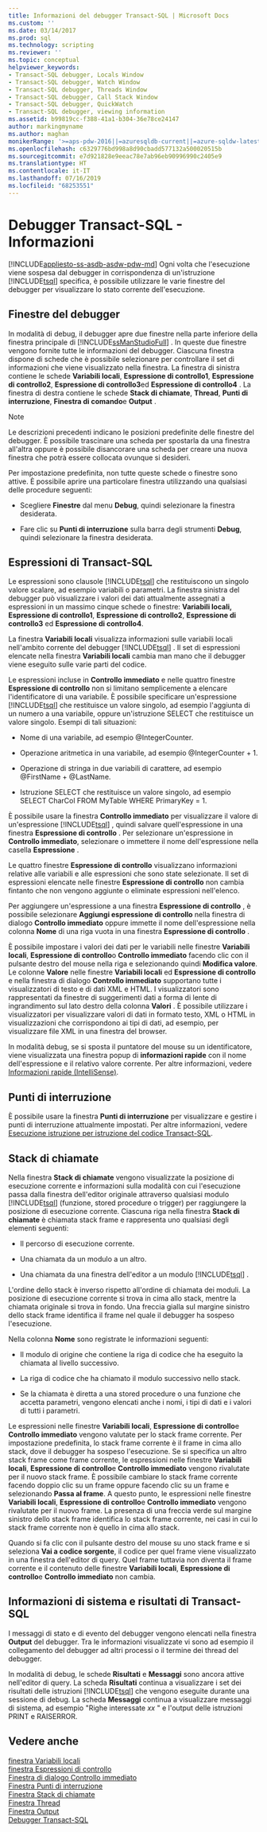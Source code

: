 ```yaml
---
title: Informazioni del debugger Transact-SQL | Microsoft Docs
ms.custom: ''
ms.date: 03/14/2017
ms.prod: sql
ms.technology: scripting
ms.reviewer: ''
ms.topic: conceptual
helpviewer_keywords:
- Transact-SQL debugger, Locals Window
- Transact-SQL debugger, Watch Window
- Transact-SQL debugger, Threads Window
- Transact-SQL debugger, Call Stack Window
- Transact-SQL debugger, QuickWatch
- Transact-SQL debugger, viewing information
ms.assetid: b99819cc-f388-41a1-b304-36e78ce24147
author: markingmyname
ms.author: maghan
monikerRange: '>=aps-pdw-2016||=azuresqldb-current||=azure-sqldw-latest||>=sql-server-2016||=sqlallproducts-allversions||>=sql-server-linux-2017||=azuresqldb-mi-current'
ms.openlocfilehash: c6329776bd998a8d90cbadd577132a500020515b
ms.sourcegitcommit: e7d921828e9eeac78e7ab96eb90996990c2405e9
ms.translationtype: HT
ms.contentlocale: it-IT
ms.lasthandoff: 07/16/2019
ms.locfileid: "68253551"
---
```

# <a name="transact-sql-debugger---information"></a>Debugger Transact-SQL - Informazioni
[!INCLUDE[appliesto-ss-asdb-asdw-pdw-md](../../includes/appliesto-ss-asdb-asdw-pdw-md.md)]
  Ogni volta che l'esecuzione viene sospesa dal debugger in corrispondenza di un'istruzione [!INCLUDE[tsql](../../includes/tsql-md.md)] specifica, è possibile utilizzare le varie finestre del debugger per visualizzare lo stato corrente dell'esecuzione.  
  
## <a name="debugger-windows"></a>Finestre del debugger  
 In modalità di debug, il debugger apre due finestre nella parte inferiore della finestra principale di [!INCLUDE[ssManStudioFull](../../includes/ssmanstudiofull-md.md)] . In queste due finestre vengono fornite tutte le informazioni del debugger. Ciascuna finestra dispone di schede che è possibile selezionare per controllare il set di informazioni che viene visualizzato nella finestra. La finestra di sinistra contiene le schede **Variabili locali**, **Espressione di controllo1**, **Espressione di controllo2**, **Espressione di controllo3**ed **Espressione di controllo4** . La finestra di destra contiene le schede **Stack di chiamate**, **Thread**, **Punti di interruzione**, **Finestra di comando**e **Output** .  
  
> [!NOTE]  
>  Le descrizioni precedenti indicano le posizioni predefinite delle finestre del debugger. È possibile trascinare una scheda per spostarla da una finestra all'altra oppure è possibile disancorare una scheda per creare una nuova finestra che potrà essere collocata ovunque si desideri.  
  
 Per impostazione predefinita, non tutte queste schede o finestre sono attive. È possibile aprire una particolare finestra utilizzando una qualsiasi delle procedure seguenti:  
  
-   Scegliere **Finestre** dal menu **Debug**, quindi selezionare la finestra desiderata.  
  
-   Fare clic su **Punti di interruzione** sulla barra degli strumenti **Debug**, quindi selezionare la finestra desiderata.  
  
## <a name="transact-sql-expressions"></a>Espressioni di Transact-SQL  
 Le espressioni sono clausole [!INCLUDE[tsql](../../includes/tsql-md.md)] che restituiscono un singolo valore scalare, ad esempio variabili o parametri. La finestra sinistra del debugger può visualizzare i valori dei dati attualmente assegnati a espressioni in un massimo cinque schede o finestre: **Variabili locali, Espressione di controllo1**, **Espressione di controllo2**, **Espressione di controllo3** ed **Espressione di controllo4**.  
  
 La finestra **Variabili locali** visualizza informazioni sulle variabili locali nell'ambito corrente del debugger [!INCLUDE[tsql](../../includes/tsql-md.md)] . Il set di espressioni elencate nella finestra **Variabili locali** cambia man mano che il debugger viene eseguito sulle varie parti del codice.  
  
 Le espressioni incluse in **Controllo immediato** e nelle quattro finestre **Espressione di controllo** non si limitano semplicemente a elencare l'identificatore di una variabile. È possibile specificare un'espressione [!INCLUDE[tsql](../../includes/tsql-md.md)] che restituisce un valore singolo, ad esempio l'aggiunta di un numero a una variabile, oppure un'istruzione SELECT che restituisce un valore singolo. Esempi di tali situazioni:  
  
-   Nome di una variabile, ad esempio @IntegerCounter.  
  
-   Operazione aritmetica in una variabile, ad esempio @IntegerCounter + 1.  
  
-   Operazione di stringa in due variabili di carattere, ad esempio @FirstName + @LastName.  
  
-   Istruzione SELECT che restituisce un valore singolo, ad esempio SELECT CharCol FROM MyTable WHERE PrimaryKey = 1.  
  
 È possibile usare la finestra **Controllo immediato** per visualizzare il valore di un'espressione [!INCLUDE[tsql](../../includes/tsql-md.md)] , quindi salvare quell'espressione in una finestra **Espressione di controllo** . Per selezionare un'espressione in **Controllo immediato**, selezionare o immettere il nome dell'espressione nella casella **Espressione** .  
  
 Le quattro finestre **Espressione di controllo** visualizzano informazioni relative alle variabili e alle espressioni che sono state selezionate. Il set di espressioni elencate nelle finestre **Espressione di controllo** non cambia fintanto che non vengono aggiunte o eliminate espressioni nell'elenco.  
  
 Per aggiungere un'espressione a una finestra **Espressione di controllo** , è possibile selezionare **Aggiungi espressione di controllo** nella finestra di dialogo **Controllo immediato** oppure immette il nome dell'espressione nella colonna **Nome** di una riga vuota in una finestra **Espressione di controllo** .  
  
 È possibile impostare i valori dei dati per le variabili nelle finestre **Variabili locali**, **Espressione di controllo**o **Controllo immediato** facendo clic con il pulsante destro del mouse nella riga e selezionando quindi **Modifica valore**. Le colonne **Valore** nelle finestre **Variabili locali** ed **Espressione di controllo** e nella finestra di dialogo **Controllo immediato** supportano tutte i visualizzatori di testo e di dati XML e HTML. I visualizzatori sono rappresentati da finestre di suggerimenti dati a forma di lente di ingrandimento sul lato destro della colonna **Valori** . È possibile utilizzare i visualizzatori per visualizzare valori di dati in formato testo, XML o HTML in visualizzazioni che corrispondono ai tipi di dati, ad esempio, per visualizzare file XML in una finestra del browser.  
  
 In modalità debug, se si sposta il puntatore del mouse su un identificatore, viene visualizzata una finestra popup di **informazioni rapide** con il nome dell'espressione e il relativo valore corrente. Per altre informazioni, vedere [Informazioni rapide &#40;IntelliSense&#41;](../../relational-databases/scripting/quick-info-intellisense.md).  
  
## <a name="breakpoints"></a>Punti di interruzione  
 È possibile usare la finestra **Punti di interruzione** per visualizzare e gestire i punti di interruzione attualmente impostati. Per altre informazioni, vedere [Esecuzione istruzione per istruzione del codice Transact-SQL](../../relational-databases/scripting/step-through-transact-sql-code.md).  
  
## <a name="call-stacks"></a>Stack di chiamate  
 Nella finestra **Stack di chiamate** vengono visualizzate la posizione di esecuzione corrente e informazioni sulla modalità con cui l'esecuzione passa dalla finestra dell'editor originale attraverso qualsiasi modulo [!INCLUDE[tsql](../../includes/tsql-md.md)] (funzione, stored procedure o trigger) per raggiungere la posizione di esecuzione corrente. Ciascuna riga nella finestra **Stack di chiamate** è chiamata stack frame e rappresenta uno qualsiasi degli elementi seguenti:  
  
-   Il percorso di esecuzione corrente.  
  
-   Una chiamata da un modulo a un altro.  
  
-   Una chiamata da una finestra dell'editor a un modulo [!INCLUDE[tsql](../../includes/tsql-md.md)] .  
  
 L'ordine dello stack è inverso rispetto all'ordine di chiamata dei moduli. La posizione di esecuzione corrente si trova in cima allo stack, mentre la chiamata originale si trova in fondo. Una freccia gialla sul margine sinistro dello stack frame identifica il frame nel quale il debugger ha sospeso l'esecuzione.  
  
 Nella colonna **Nome** sono registrate le informazioni seguenti:  
  
-   Il modulo di origine che contiene la riga di codice che ha eseguito la chiamata al livello successivo.  
  
-   La riga di codice che ha chiamato il modulo successivo nello stack.  
  
-   Se la chiamata è diretta a una stored procedure o una funzione che accetta parametri, vengono elencati anche i nomi, i tipi di dati e i valori di tutti i parametri.  
  
 Le espressioni nelle finestre **Variabili locali**, **Espressione di controllo**e **Controllo immediato** vengono valutate per lo stack frame corrente. Per impostazione predefinita, lo stack frame corrente è il frame in cima allo stack, dove il debugger ha sospeso l'esecuzione. Se si specifica un altro stack frame come frame corrente, le espressioni nelle finestre **Variabili locali**, **Espressione di controllo**e **Controllo immediato** vengono rivalutate per il nuovo stack frame. È possibile cambiare lo stack frame corrente facendo doppio clic su un frame oppure facendo clic su un frame e selezionando **Passa al frame**. A questo punto, le espressioni nelle finestre **Variabili locali**, **Espressione di controllo**e **Controllo immediato** vengono rivalutate per il nuovo frame. La presenza di una freccia verde sul margine sinistro dello stack frame identifica lo stack frame corrente, nei casi in cui lo stack frame corrente non è quello in cima allo stack.  
  
 Quando si fa clic con il pulsante destro del mouse su uno stack frame e si seleziona **Vai a codice sorgente**, il codice per quel frame viene visualizzato in una finestra dell'editor di query. Quel frame tuttavia non diventa il frame corrente e il contenuto delle finestre **Variabili locali**, **Espressione di controllo**e **Controllo immediato** non cambia.  
  
## <a name="system-information-and-transact-sql-results"></a>Informazioni di sistema e risultati di Transact-SQL  
 I messaggi di stato e di evento del debugger vengono elencati nella finestra **Output** del debugger. Tra le informazioni visualizzate vi sono ad esempio il collegamento del debugger ad altri processi o il termine dei thread del debugger.  
  
 In modalità di debug, le schede **Risultati** e **Messaggi** sono ancora attive nell'editor di query. La scheda **Risultati** continua a visualizzare i set dei risultati delle istruzioni [!INCLUDE[tsql](../../includes/tsql-md.md)] che vengono eseguite durante una sessione di debug. La scheda **Messaggi** continua a visualizzare messaggi di sistema, ad esempio "Righe interessate *xx* " e l'output delle istruzioni PRINT e RAISERROR.  
  
## <a name="see-also"></a>Vedere anche  
 [finestra Variabili locali](../../relational-databases/scripting/transact-sql-debugger-locals-window.md)   
 [finestra Espressioni di controllo](../../relational-databases/scripting/transact-sql-debugger-watch-window.md)   
 [Finestra di dialogo Controllo immediato](../../relational-databases/scripting/transact-sql-debugger-quickwatch-dialog-box.md)   
 [Finestra Punti di interruzione](../../relational-databases/scripting/transact-sql-debugger-breakpoints-window.md)   
 [Finestra Stack di chiamate](../../relational-databases/scripting/transact-sql-debugger-call-stack-window.md)   
 [Finestra Thread](../../relational-databases/scripting/transact-sql-debugger-threads-window.md)   
 [Finestra Output](../../relational-databases/scripting/transact-sql-debugger-output-window.md)   
 [Debugger Transact-SQL](../../relational-databases/scripting/transact-sql-debugger.md)  
  
  
